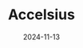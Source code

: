 ---  
layout: startup_page  
title: "Accelsius"  
id: "accelsius.com"  
permalink: "/accelsiusaccelsius.com11132024/"  
website: "https://www.accelsius.com/"  
funding_round: "Series A"  
funding_amount: "$24M"  
investors: "Innventure, Inc."  
about: "Accelsius develops and manufactures proprietary two-phase, direct-to-chip liquid cooling systems for high-performance computing in data centers and edge environments. Their NeuCool system offers significantly improved energy efficiency and rack density compared to traditional methods, addressing the rising energy demands of AI and other computationally intensive workloads. The company focuses on sustainable and reliable cooling solutions."  
markets: "Data Center Cooling, High-Performance Computing, AI, Cloud Computing, Information Technology, Software"  
hq: "Austin, Texas, United States"  
founded_year: "2022"  
linkedin: "https://www.linkedin.com/company/accelsius/"  
twitter: "https://twitter.com/Accelsius1"  
instagram: ""  
facebook: "https://www.facebook.com/Accelsius1"  
crunchbase: "https://www.crunchbase.com/organization/accelsius"  
pitchbook: "https://pitchbook.com/profiles/company/515438-83"  

date_display: "13-Nov-2024"  
date: "2024-11-13"

# SEO Optimization  
meta_title: "Accelsius - Series A Funding ($24M)"  
meta_description: "Accelsius, Accelsius develops and manufactures proprietary two-phase, direct-to-chip liquid cooling systems for high-performance computing in data centers and ed..."  
meta_keywords: "Accelsius, Data Center Cooling, High-Performance Computing, AI, Cloud Computing, Information Technology, Software, Series A funding"  
canonical_url: "https://startup.projectstartups.com/accelsiusaccelsius.com11132024/"  
---